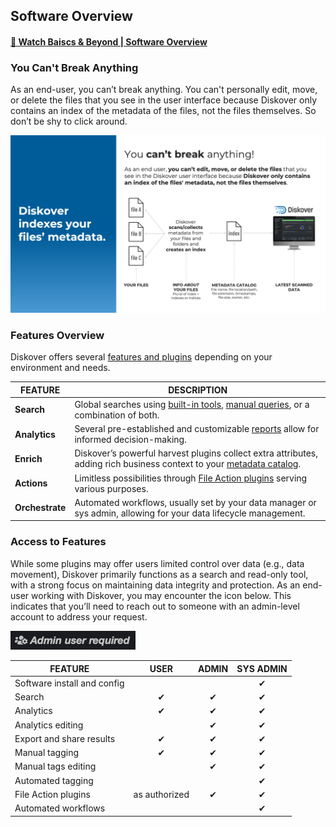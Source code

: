 <a id="software_overview"></a>

## Software Overview

#### [🍿 Watch Baiscs & Beyond | Software Overview](https://vimeo.com/1074368189)

### You Can't Break Anything

As an end-user, you can’t break anything. You can't personally edit, move, or delete the files that you see in the user interface because Diskover only contains an index of the metadata of the files, not the files themselves. So don’t be shy to click around.

<img src="images/you_cant_break_anything.png" width="">

### Features Overview

Diskover offers several [features and plugins](https://diskoverdata.com/platform/features/) depending on your environment and needs.

| FEATURE | DESCRIPTION |
| --- | --- |
| **Search** | Global searches using [built-in tools](#builtin_search_tools), [manual queries](#manual_queries), or a combination of both. |
| **Analytics** | Several pre-established and customizable [reports](#analytics) allow for informed decision-making. |
| **Enrich** | Diskover’s powerful harvest plugins collect extra attributes, adding rich business context to your [metadata catalog](#search_field_names). |
| **Actions** | Limitless possibilities through [File Action plugins](#file_action) serving various purposes. |
| **Orchestrate** | Automated workflows, usually set by your data manager or sys admin, allowing for your data lifecycle management. |

### Access to Features

While some plugins may offer users limited control over data (e.g., data movement), Diskover primarily functions as a search and read-only tool, with a strong focus on maintaining data integrity and protection. As an end-user working with Diskover, you may encounter the icon below. This indicates that you’ll need to reach out to someone with an admin-level account to address your request.

<img src="images/image_admin_user_required.png" width="200">

| FEATURE | USER| ADMIN | SYS ADMIN |
| --- | :---: | :---: | :---: |
| Software install and config | | | ✔ |
| Search | ✔ | ✔ | ✔ |
| Analytics | ✔ | ✔ | ✔ |
| Analytics editing | | ✔ | ✔ |
| Export and share results | ✔ | ✔ | ✔ |
| Manual tagging | ✔ | ✔ | ✔ |
| Manual tags editing | | ✔ | ✔ |
| Automated tagging | | | ✔ |
| File Action plugins | as authorized | ✔ | ✔ |
| Automated workflows | | | ✔ |

